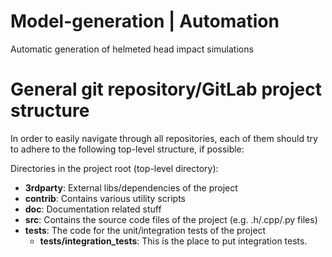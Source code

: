 # Model-generation | Automation
Automatic generation of helmeted head impact simulations

# General git repository/GitLab project structure

In order to easily navigate through all repositories, each of them should try to adhere to the following top-level structure, if possible:

Directories in the project root (top-level directory):

- **3rdparty**: External libs/dependencies of the project
- **contrib**: Contains various utility scripts
- **doc**: Documentation related stuff
- **src**: Contains the source code files of the project (e.g. .h/.cpp/.py files)
- **tests**: The code for the unit/integration tests of the project
    - **tests/integration_tests**: This is the place to put integration tests.
